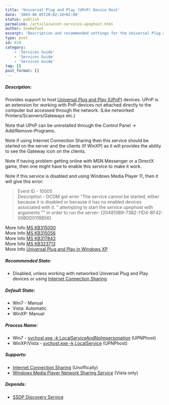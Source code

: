 ```yaml
---
title: 'Universal Plug and Play (UPnP) Device Host'
date: '2003-06-05T20:02:10+02:00'
status: publish
permalink: /article/winnt-services-upnphost.html
author: Snakefoot
excerpt: 'Description and recommended settings for the Universal Plug and Play Device Host service.'
type: post
id: 610
category:
    - 'Services Guide'
    - 'Services Guide'
    - 'Services Guide'
tag: []
post_format: []
---
```

##### Description:

 Provides support to host [Universal Plug and Play (UPnP)](http://www.upnp.org/) devices. UPnP is an extension for working with PnP-devices not attached directly to the computer but accessed through the network. (Like networked Printers/Scanners/Gateways etc.)  
  
 Note that UPnP can be uninstalled through the Control Panel -&gt; Add/Remove-Programs.  
  
 Note if using Internet Connection Sharing then this service should be started on the server and the clients (If WinXP) as it will provides the ability to see the Gateway icon on the clients.  
  
 Note if having problem getting online with MSN Messenger or a DirectX game, then one might have to enable this service to make it work.  
  
 Note if this service is disabled and using Windows Media Player 11, then it will give this error:
> Event ID - 10005  
>  Description - DCOM got error "The service cannot be started, either because it is disabled or because it has no enabled devices associated with it. " attempting to start the service upnphost with arguments "" in order to run the server: {204810B9-73B2-11D4-BF42-00B0D0118B56}

 More Info [MS KB315000](http://support.microsoft.com/kb/315000 "Unchecked Buffer in Universal Plug and Play Can Lead to System Compromise for Windows XP [Q315000]")  
 More Info [MS KB315056](http://support.microsoft.com/kb/315056 "Preventing Distributed Denial-of-Service Attacks that Use the Universal Plug-and-Play Service [Q315056]")  
 More Info [MS KB317843](http://support.microsoft.com/kb/317843 "Traffic Is Sent After You Turn Off the SSDP Discover Service and Universal Plug and Play Device Host [Q317843]")  
 More Info [MS KB323713](http://support.microsoft.com/kb/323713 "Description of Universal Plug and Play Features in Windows XP [Q323713]")  
 More Info [Universal Plug and Play in Windows XP](http://www.microsoft.com/windowsxp/pro/techinfo/planning/upnp/default.asp "Windows XP : Technical Resources : Planning")  
  
##### Recommended State:

- Disabled, unless working with networked Universal Plug and Play devices or using [Internet Connection Sharing](/article/winnt-services-sharedaccess.html).

##### Default State:

- Win7 - Manual
- Vista: Automatic
- WinXP: Manual

##### Process Name:

- Win7 - [svchost.exe -k LocalServiceAndNoImpersonation](/article/winnt-services-wrapper.html) (UPNPhost)
- WinXP/Vista - [svchost.exe -k LocalService](/article/winnt-services-wrapper.html) (UPNPhost)

##### Supports:

- [Internet Connection Sharing](/article/winnt-services-sharedaccess.html) (Unoffically)
- [Windows Media Player Network Sharing Service](/article/winnt-services-wmpnetworksvc.html) (Vista only)

##### Depends:

- [SSDP Discovery Service](/article/winnt-services-ssdpsrv.html)